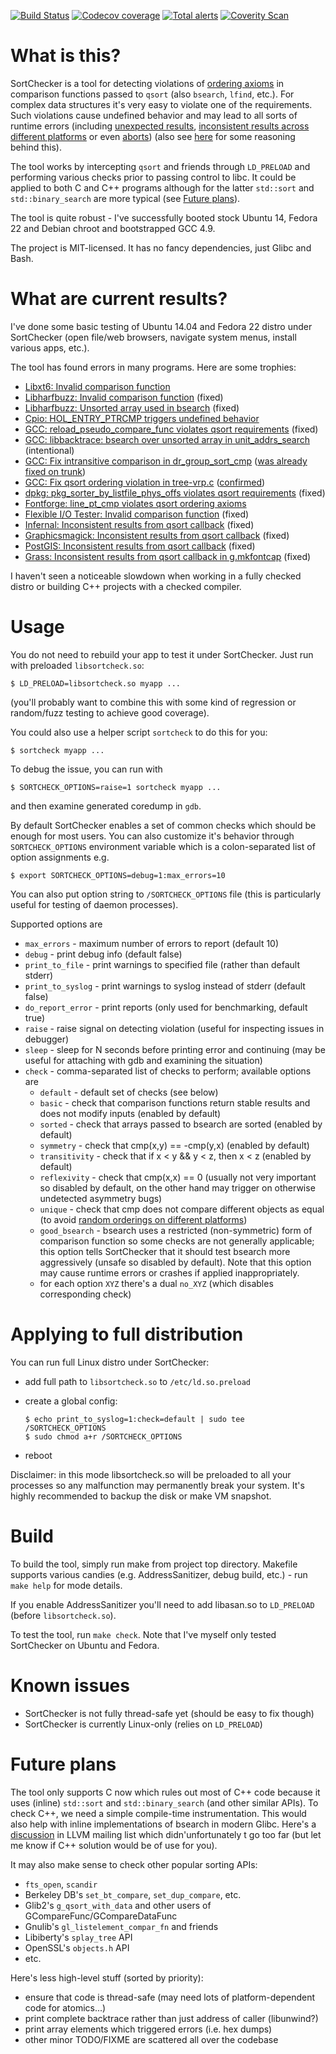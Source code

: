 [![Build Status](https://travis-ci.org/yugr/sortcheck.svg?branch=master)](https://travis-ci.org/yugr/sortcheck)
[![Codecov coverage](https://img.shields.io/codecov/c/github/yugr/sortcheck.svg)](https://codecov.io/gh/yugr/sortcheck)
[![Total alerts](https://img.shields.io/lgtm/alerts/g/yugr/sortcheck.svg?logo=lgtm&logoWidth=18)](https://lgtm.com/projects/g/yugr/sortcheck/alerts/)
[![Coverity Scan](https://scan.coverity.com/projects/19944/badge.svg)](https://scan.coverity.com/projects/yugr-sortcheck)

# What is this?

SortChecker is a tool for detecting violations
of [ordering axioms](http://pubs.opengroup.org/onlinepubs/009695399/functions/qsort.html)
in comparison functions passed to `qsort`
(also `bsearch`, `lfind`, etc.). For complex data structures it's very
easy to violate one of the requirements. Such violations cause
undefined behavior and may lead to all sorts of runtime
errors (including [unexpected results](https://groups.google.com/d/topic/golang-checkins/w4YWUgBhjJ0),
[inconsistent results across different platforms](https://gcc.gnu.org/ml/gcc/2017-07/msg00078.html)
or even [aborts](https://bugzilla.samba.org/show_bug.cgi?id=3959)) (also see [here](https://stackoverflow.com/a/24048654/2170527) for some reasoning behind this).

The tool works by intercepting `qsort` and friends through `LD_PRELOAD`
and performing various checks prior to passing control to libc.
It could be applied to both C and C++ programs although for the
latter `std::sort` and `std::binary_search` are more typical
(see [Future plans](#future-plans)).

The tool is quite robust - I've successfully
booted stock Ubuntu 14, Fedora 22 and Debian chroot and bootstrapped
GCC 4.9.

The project is MIT-licensed. It has no fancy dependencies,
just Glibc and Bash.

# What are current results?

I've done some basic testing of Ubuntu 14.04 and Fedora 22 distro
under SortChecker (open file/web browsers, navigate system menus,
install various apps, etc.).

The tool has found errors in many programs.  Here are some trophies:
* [Libxt6: Invalid comparison function](https://bugs.freedesktop.org/show_bug.cgi?id=93273)
* [Libharfbuzz: Invalid comparison function](https://bugs.freedesktop.org/show_bug.cgi?id=93274) (fixed)
* [Libharfbuzz: Unsorted array used in bsearch](https://bugs.freedesktop.org/show_bug.cgi?id=93275) (fixed)
* [Cpio: HOL\_ENTRY\_PTRCMP triggers undefined behavior](http://savannah.gnu.org/bugs/index.php?46638)
* [GCC: reload\_pseudo\_compare\_func violates qsort requirements](https://gcc.gnu.org/bugzilla/show_bug.cgi?id=68988) (fixed)
* [GCC: libbacktrace: bsearch over unsorted array in unit\_addrs\_search](https://gcc.gnu.org/bugzilla/show_bug.cgi?id=69050) (intentional)
* [GCC: Fix intransitive comparison in dr\_group\_sort\_cmp](https://gcc.gnu.org/ml/gcc-patches/2015-12/msg02141.html) ([was already fixed on trunk](https://gcc.gnu.org/ml/gcc-patches/2015-11/msg02444.html))
* [GCC: Fix qsort ordering violation in tree-vrp.c](https://gcc.gnu.org/ml/gcc-patches/2017-07/msg00882.html) ([confirmed](https://gcc.gnu.org/ml/gcc-patches/2017-07/msg00897.html))
* [dpkg: pkg\_sorter\_by\_listfile\_phys\_offs violates qsort requirements](https://bugs.debian.org/cgi-bin/bugreport.cgi?bug=808912) (fixed)
* [Fontforge: line\_pt\_cmp violates qsort ordering axioms](https://github.com/fontforge/fontforge/issues/2602)
* [Flexible I/O Tester: Invalid comparison function](https://github.com/axboe/fio/issues/140) (fixed)
* [Infernal: Inconsistent results from qsort callback](https://github.com/EddyRivasLab/infernal/issues/11) (fixed)
* [Graphicsmagick: Inconsistent results from qsort callback](https://sourceforge.net/p/graphicsmagick/bugs/562/) (fixed)
* [PostGIS: Inconsistent results from qsort callback](https://trac.osgeo.org/postgis/ticket/4093) (fixed)
* [Grass: Inconsistent results from qsort callback in g.mkfontcap](https://trac.osgeo.org/grass/ticket/3564) (fixed)

I haven't seen a noticeable slowdown when working in a fully checked
distro or building C++ projects with a checked compiler.

# Usage

You do not need to rebuild your app to test it under SortChecker.
Just run with preloaded `libsortcheck.so`:

```
$ LD_PRELOAD=libsortcheck.so myapp ...
```

(you'll probably want to combine this with some kind of regression
or random/fuzz testing to achieve good coverage).

You could also use a helper script `sortcheck` to do this for you:

```
$ sortcheck myapp ...
```

To debug the issue, you can run with

```
$ SORTCHECK_OPTIONS=raise=1 sortcheck myapp ...
```

and then examine generated coredump in `gdb`.

By default SortChecker enables a set of common checks which should
be enough for most users. You can also customize it's behavior
through `SORTCHECK_OPTIONS` environment variable which is
a colon-separated list of option assignments e.g.

```
$ export SORTCHECK_OPTIONS=debug=1:max_errors=10
```

You can also put option string to `/SORTCHECK_OPTIONS` file
(this is particularly useful for testing of daemon processes).

Supported options are
* `max_errors` - maximum number of errors to report (default 10)
* `debug` - print debug info (default false)
* `print_to_file` - print warnings to specified file (rather
than default stderr)
* `print_to_syslog` - print warnings to syslog instead of stderr
(default false)
* `do_report_error` - print reports (only used for benchmarking,
default true)
* `raise` - raise signal on detecting violation (useful for
inspecting issues in debugger)
* `sleep` - sleep for N seconds before printing error and continuing
(may be useful for attaching with gdb and examining the situation)
* `check` - comma-separated list of checks to perform;
available options are
  * `default` - default set of checks (see below)
  * `basic` - check that comparison functions return stable results
  and does not modify inputs (enabled by default)
  * `sorted` - check that arrays passed to bsearch are sorted (enabled
  by default)
  * `symmetry` - check that cmp(x,y) == -cmp(y,x) (enabled by default)
  * `transitivity` - check that if x < y && y < z, then x < z
  (enabled by default)
  * `reflexivity` - check that cmp(x,x) == 0 (usually not very important
  so disabled by default, on the other hand may trigger on otherwise
  undetected asymmetry bugs)
  * `unique` - check that cmp does not compare different objects
  as equal (to avoid [random orderings on different platforms](https://gcc.gnu.org/ml/gcc/2017-07/msg00078.html))
  * `good_bsearch` - bsearch uses a restricted (non-symmetric) form
  of comparison function so some checks are not generally applicable;
  this option tells SortChecker that it should test bsearch more
  aggressively (unsafe so disabled by default). Note that this
  option may cause runtime errors or crashes if applied
  inappropriately.
  * for each option `XYZ` there's a dual `no_XYZ` (which disables
  corresponding check)

# Applying to full distribution

You can run full Linux distro under SortChecker:
* add full path to `libsortcheck.so` to `/etc/ld.so.preload`
* create a global config:

  ```
  $ echo print_to_syslog=1:check=default | sudo tee /SORTCHECK_OPTIONS 
  $ sudo chmod a+r /SORTCHECK_OPTIONS
  ```

* reboot

Disclaimer: in this mode libsortcheck.so will be preloaded to
all your processes so any malfunction may permanently break your
system. It's highly recommended to backup the disk or make
VM snapshot.

# Build

To build the tool, simply run make from project top directory.
Makefile supports various candies (e.g. AddressSanitizer,
debug build, etc.) - run `make help` for mode details.

If you enable AddressSanitizer you'll need to add libasan.so
to `LD_PRELOAD` (before `libsortcheck.so`).

To test the tool, run `make check`. Note that I've myself only
tested SortChecker on Ubuntu and Fedora.

# Known issues

* SortChecker is not fully thread-safe yet (should be easy to fix though)
* SortChecker is currently Linux-only (relies on `LD_PRELOAD`)

# Future plans

The tool only supports C now which rules out most of C++ code
because it uses (inline) `std::sort` and `std::binary_search`
(and other similar APIs). To check C++, we need a simple
compile-time instrumentation. This would also help with inline
implementations of bsearch in modern Glibc.
Here's a [discussion](http://lists.llvm.org/pipermail/llvm-dev/2016-January/093835.html)
in LLVM mailing list which didn'unfortunately t go too far
(but let me know if C++ solution would be of use for you).

It may also make sense to check other popular sorting APIs:
* `fts_open`, `scandir`
* Berkeley DB's `set_bt_compare`, `set_dup_compare`, etc.
* Glib2's `g_qsort_with_data` and other users of GCompareFunc/GCompareDataFunc
* Gnulib's `gl_listelement_compar_fn` and friends
* Libiberty's `splay_tree` API
* OpenSSL's `objects.h` API
* etc.

Here's less high-level stuff (sorted by priority):
* ensure that code is thread-safe (may need lots of platform-dependent code for atomics...)
* print complete backtrace rather than just address of caller (libunwind?)
* print array elements which triggered errors (i.e. hex dumps)
* other minor TODO/FIXME are scattered all over the codebase
